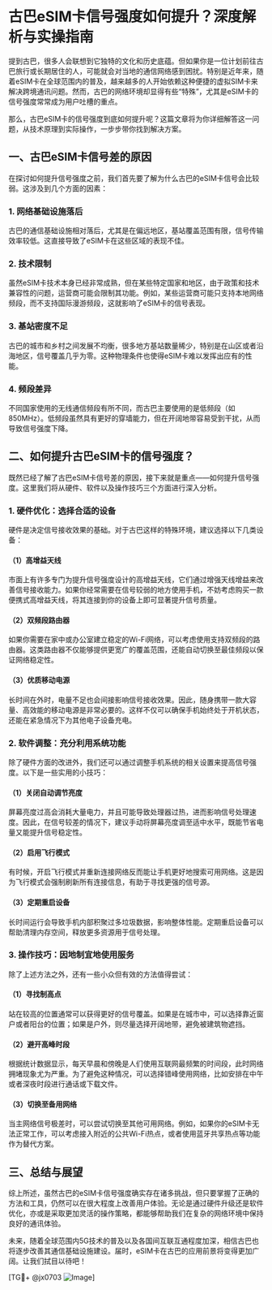 # 古巴eSIM卡信号强度如何提升？深度解析与实操指南

提到古巴，很多人会联想到它独特的文化和历史底蕴。但如果你是一位计划前往古巴旅行或长期居住的人，可能就会对当地的通信网络感到困扰。特别是近年来，随着eSIM卡在全球范围内的普及，越来越多的人开始依赖这种便捷的虚拟SIM卡来解决跨境通讯问题。然而，古巴的网络环境却显得有些“特殊”，尤其是eSIM卡的信号强度常常成为用户吐槽的重点。

那么，古巴eSIM卡的信号强度到底如何提升呢？这篇文章将为你详细解答这一问题，从技术原理到实际操作，一步步带你找到解决方案。

## 一、古巴eSIM卡信号差的原因

在探讨如何提升信号强度之前，我们首先要了解为什么古巴的eSIM卡信号会比较弱。这涉及到几个方面的因素：

### 1. 网络基础设施落后

古巴的通信基础设施相对落后，尤其是在偏远地区，基站覆盖范围有限，信号传输效率较低。这直接导致了eSIM卡在这些区域的表现不佳。

### 2. 技术限制

虽然eSIM卡技术本身已经非常成熟，但在某些特定国家和地区，由于政策和技术兼容性的问题，运营商可能会限制其功能。例如，某些运营商可能只支持本地网络频段，而不支持国际漫游频段，这就影响了eSIM卡的信号表现。

### 3. 基站密度不足

古巴的城市和乡村之间发展不均衡，很多地方基站数量稀少，特别是在山区或者沿海地区，信号覆盖几乎为零。这种物理条件也使得eSIM卡难以发挥出应有的性能。

### 4. 频段差异

不同国家使用的无线通信频段有所不同，而古巴主要使用的是低频段（如850MHz）。低频段虽然具有更好的穿墙能力，但在开阔地带容易受到干扰，从而导致信号强度下降。

## 二、如何提升古巴eSIM卡的信号强度？

既然已经了解了古巴eSIM卡信号差的原因，接下来就是重点——如何提升信号强度。这里我们将从硬件、软件以及操作技巧三个方面进行深入分析。

### 1. 硬件优化：选择合适的设备

硬件是决定信号接收效果的基础。对于古巴这样的特殊环境，建议选择以下几类设备：

#### （1）高增益天线

市面上有许多专门为提升信号强度设计的高增益天线，它们通过增强天线增益来改善信号接收能力。如果你经常需要在信号较弱的地方使用手机，不妨考虑购买一款便携式高增益天线，将其连接到你的设备上即可显著提升信号质量。

#### （2）双频段路由器

如果你需要在家中或办公室建立稳定的Wi-Fi网络，可以考虑使用支持双频段的路由器。这类路由器不仅能够提供更宽广的覆盖范围，还能自动切换至最佳频段以保证网络稳定性。

#### （3）优质移动电源

长时间在外时，电量不足也会间接影响信号接收效果。因此，随身携带一款大容量、高效能的移动电源是非常必要的。这样不仅可以确保手机始终处于开机状态，还能在紧急情况下为其他电子设备充电。

### 2. 软件调整：充分利用系统功能

除了硬件方面的改进外，我们还可以通过调整手机系统的相关设置来提高信号强度。以下是一些实用的小技巧：

#### （1）关闭自动调节亮度

屏幕亮度过高会消耗大量电力，并且可能导致处理器过热，进而影响信号处理速度。因此，在信号较差的情况下，建议手动将屏幕亮度调至适中水平，既能节省电量又能提升信号稳定性。

#### （2）启用飞行模式

有时候，开启飞行模式并重新连接网络反而能让手机更好地搜索可用网络。这是因为飞行模式会强制刷新所有连接信息，有助于寻找更强的信号源。

#### （3）定期重启设备

长时间运行会导致手机内部积聚过多垃圾数据，影响整体性能。定期重启设备可以帮助清理内存空间，释放更多资源用于信号处理。

### 3. 操作技巧：因地制宜地使用服务

除了上述方法之外，还有一些小众但有效的方法值得尝试：

#### （1）寻找制高点

站在较高的位置通常可以获得更好的信号覆盖。如果是在城市中，可以选择靠近窗户或者阳台的位置；如果是户外，则尽量选择开阔地带，避免被建筑物遮挡。

#### （2）避开高峰时段

根据统计数据显示，每天早晨和傍晚是人们使用互联网最频繁的时间段，此时网络拥堵现象尤为严重。为了避免这种情况，可以选择错峰使用网络，比如安排在中午或者深夜时段进行通话或下载文件。

#### （3）切换至备用网络

当主网络信号极差时，可以尝试切换至其他可用网络。例如，如果你的eSIM卡无法正常工作，可以考虑接入附近的公共Wi-Fi热点，或者使用蓝牙共享热点等功能作为替代方案。

## 三、总结与展望

综上所述，虽然古巴的eSIM卡信号强度确实存在诸多挑战，但只要掌握了正确的方法和工具，仍然可以在很大程度上改善用户体验。无论是通过硬件升级还是软件优化，亦或是采取更加灵活的操作策略，都能够帮助我们在复杂的网络环境中保持良好的通讯体验。

未来，随着全球范围内5G技术的普及以及各国间互联互通程度加深，相信古巴也将逐步改善其通信基础设施建设。届时，eSIM卡在古巴的应用前景将变得更加广阔。让我们拭目以待吧！

[TG💪+ @jx0703 ![Image](https://github.com/user-attachments/assets/dbca1d08-cadb-493c-b0ec-ad6f7a83f270)]